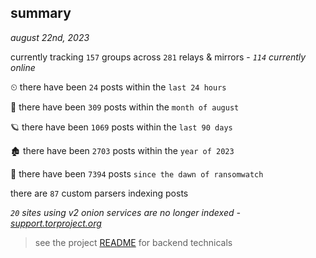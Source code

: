 
## summary
_august 22nd, 2023_

currently tracking `157` groups across `281` relays & mirrors - _`114` currently online_

⏲ there have been `24` posts within the `last 24 hours`

🦈 there have been `309` posts within the `month of august`

🪐 there have been `1069` posts within the `last 90 days`

🏚 there have been `2703` posts within the `year of 2023`

🦕 there have been `7394` posts `since the dawn of ransomwatch`

there are `87` custom parsers indexing posts

_`20` sites using v2 onion services are no longer indexed - [support.torproject.org](https://support.torproject.org/onionservices/v2-deprecation/)_

> see the project [README](https://github.com/joshhighet/ransomwatch#ransomwatch--) for backend technicals

